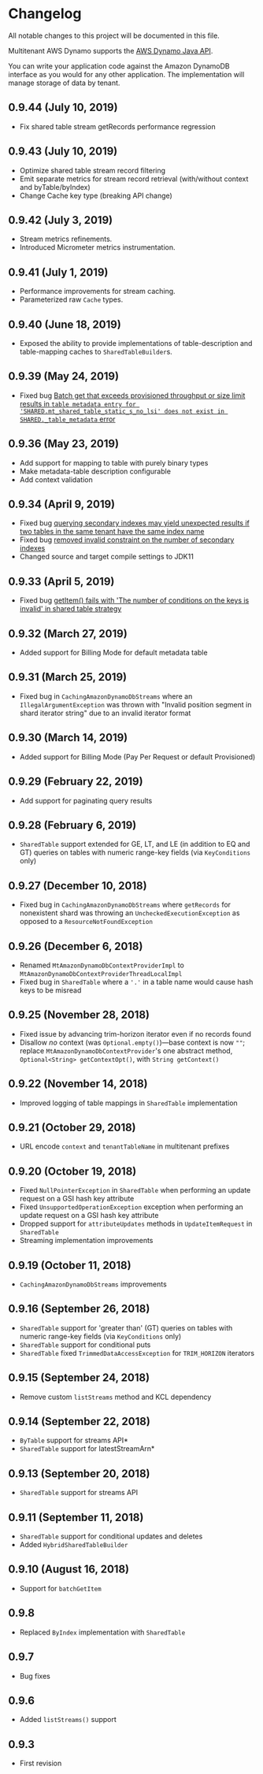 # Changelog
All notable changes to this project will be documented in this file.

Multitenant AWS Dynamo supports the [AWS Dynamo Java API](http://docs.aws.amazon.com/AWSJavaSDK/latest/javadoc/index.html?com/amazonaws/services/dynamodbv2/document/package-summary.html).
  
You can write your application code against the Amazon DynamoDB interface as you would for any other application.  The implementation will manage storage of data by tenant.

## 0.9.44 (July 10, 2019)

* Fix shared table stream getRecords performance regression

## 0.9.43 (July 10, 2019)

* Optimize shared table stream record filtering
* Emit separate metrics for stream record retrieval (with/without context and byTable/byIndex) 
* Change Cache key type (breaking API change)

## 0.9.42 (July 3, 2019)

* Stream metrics refinements.
* Introduced Micrometer metrics instrumentation.

## 0.9.41 (July 1, 2019)

* Performance improvements for stream caching.
* Parameterized raw `Cache` types.

## 0.9.40 (June 18, 2019)

* Exposed the ability to provide implementations of table-description and table-mapping caches to `SharedTableBuilder`s.

## 0.9.39 (May 24, 2019)

* Fixed bug [Batch get that exceeds provisioned throughput or size limit results in `table metadata entry for 'SHARED.mt_shared_table_static_s_no_lsi' does not exist in SHARED._table_metadata` error](https://github.com/salesforce/mt-dynamo/issues/386)

## 0.9.36 (May 23, 2019)

* Add support for mapping to table with purely binary types
* Make metadata-table description configurable
* Add context validation

## 0.9.34 (April 9, 2019)

* Fixed bug [querying secondary indexes may yield unexpected results if two tables in the same tenant have the same index name](https://github.com/salesforce/mt-dynamo/pull/342)
* Fixed bug [removed invalid constraint on the number of secondary indexes](https://github.com/salesforce/mt-dynamo/pull/340)
* Changed source and target compile settings to JDK11

## 0.9.33 (April 5, 2019)

* Fixed bug [getItem() fails with 'The number of conditions on the keys is invalid' in shared table strategy](https://github.com/salesforce/mt-dynamo/issues/333)

## 0.9.32 (March 27, 2019)
* Added support for Billing Mode for default metadata table

## 0.9.31 (March 25, 2019)
* Fixed bug in `CachingAmazonDynamoDbStreams` where an `IllegalArgumentException` was thrown with "Invalid position 
segment in shard iterator string" due to an invalid iterator format

## 0.9.30 (March 14, 2019)

* Added support for Billing Mode (Pay Per Request or default Provisioned)

## 0.9.29 (February 22, 2019)

* Add support for paginating query results

## 0.9.28 (February 6, 2019)

* `SharedTable` support extended for GE, LT, and LE (in addition to EQ and GT) queries on tables with numeric range-key fields (via `KeyConditions` only)

## 0.9.27 (December 10, 2018)

* Fixed bug in `CachingAmazonDynamoDbStreams` where `getRecords` for nonexistent shard was throwing an `UncheckedExecutionException` as opposed to a `ResourceNotFoundException`

## 0.9.26 (December 6, 2018)

* Renamed `MtAmazonDynamoDbContextProviderImpl` to `MtAmazonDynamoDbContextProviderThreadLocalImpl`
* Fixed bug in `SharedTable` where a `'.'` in a table name would cause hash keys to be misread

## 0.9.25 (November 28, 2018)

* Fixed issue by advancing trim-horizon iterator even if no records found
* Disallow *no* context (was `Optional.empty()`)&mdash;base context is now `""`; replace `MtAmazonDynamoDbContextProvider`'s one abstract method, `Optional<String> getContextOpt()`, with `String getContext()`

## 0.9.22 (November 14, 2018)

* Improved logging of table mappings in `SharedTable` implementation

## 0.9.21 (October 29, 2018)

* URL encode `context` and `tenantTableName` in multitenant prefixes

## 0.9.20 (October 19, 2018)

* Fixed `NullPointerException` in `SharedTable` when performing an update request on a GSI hash key attribute
* Fixed `UnsupportedOperationException` exception when performing an update request on a GSI hash key attribute
* Dropped support for `attributeUpdates` methods in `UpdateItemRequest` in `SharedTable`
* Streaming implementation improvements

## 0.9.19 (October 11, 2018)

* `CachingAmazonDynamoDbStreams` improvements

## 0.9.16 (September 26, 2018)

* `SharedTable` support for 'greater than' (GT) queries on tables with numeric range-key fields (via `KeyConditions` only)
* `SharedTable` support for conditional puts
* `SharedTable` fixed `TrimmedDataAccessException` for `TRIM_HORIZON` iterators

## 0.9.15 (September 24, 2018)

* Remove custom `listStreams` method and KCL dependency

## 0.9.14 (September 22, 2018)

* `ByTable` support for streams API*
* `SharedTable` support for latestStreamArn*

## 0.9.13 (September 20, 2018)

* `SharedTable` support for streams API 

## 0.9.11 (September 11, 2018) 

* `SharedTable` support for conditional updates and deletes
* Added `HybridSharedTableBuilder`

## 0.9.10 (August 16, 2018)

* Support for `batchGetItem`

## 0.9.8

* Replaced `ByIndex` implementation with `SharedTable`

## 0.9.7

* Bug fixes

## 0.9.6

* Added `listStreams()` support

## 0.9.3

* First revision
